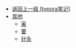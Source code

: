 - [返回上一级 [typora笔记]](typora笔记/)
- [其他](typora笔记/其他/)
  - [寅](typora笔记/其他/寅.md)
  - [要](typora笔记/其他/要.md)
  - [针灸](typora笔记/其他/针灸.md)

